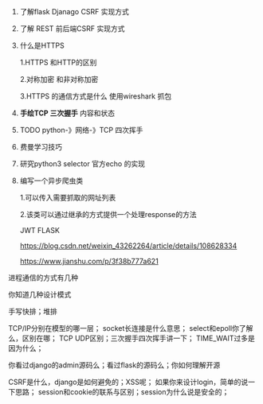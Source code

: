 1. 了解flask Djanago CSRF 实现方式

2. 了解 REST 前后端CSRF 实现方式

3. 什么是HTTPS

   1.HTTPS 和HTTP的区别

   2.对称加密 和非对称加密

   3.HTTPS 的通信方式是什么 使用wireshark 抓包
   
4. **手绘TCP 三次握手**  内容和状态

5. TODO  python-》网络-》TCP 四次挥手 

6. 费曼学习技巧  

7. 研究python3 selector 官方echo 的实现 

8. 编写一个异步爬虫类

   1.可以传入需要抓取的网址列表

   2.该类可以通过继承的方式提供一个处理response的方法
   
   
   
   JWT FLASK
   
   https://blog.csdn.net/weixin_43262264/article/details/108628334
   
   https://www.jianshu.com/p/3f38b777a621







进程通信的方式有几种

你知道几种设计模式

手写快排；堆排

TCP/IP分别在模型的哪一层； 
socket长连接是什么意思； 
select和epoll你了解么，区别在哪； 
TCP UDP区别；三次握手四次挥手讲一下； 
TIME_WAIT过多是因为什么；

你看过django的admin源码么；看过flask的源码么；你如何理解开源

CSRF是什么，django是如何避免的；XSS呢； 
如果你来设计login，简单的说一下思路； 
session和cookie的联系与区别；session为什么说是安全的；

